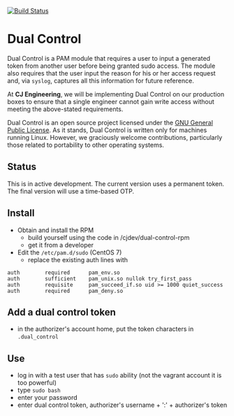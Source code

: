 [![Build Status](https://travis-ci.org/cjdev/dual-control.svg?branch=master)](https://travis-ci.org/cjdev/dual-control)

# Dual Control
Dual Control is a PAM module that requires a user to input a generated token from another user before being granted sudo access. The module also requires that the user input the reason for his or her access request and, via `syslog`, captures all this information for future reference.

At **CJ Engineering**, we will be implementing Dual Control on our production boxes to ensure that a single engineer cannot gain write access without meeting the above-stated requirements.

Dual Control is an open source project licensed under the [GNU General Public License](https://github.com/cjdev/dual-control/blob/master/COPYING). As it stands, Dual Control is written only for machines running Linux. However, we graciously welcome contributions, particularly those related to portability to other operating systems.

## Status
This is in active development. The current version uses a permanent token. The final version will
use a time-based OTP.

## Install
- Obtain and install the RPM
  - build yourself using the code in /cjdev/dual-control-rpm
  - get it from a developer
- Edit the `/etc/pam.d/sudo`  (CentOS 7)
  - replace the existing auth lines with
```
auth        required      pam_env.so
auth        sufficient    pam_unix.so nullok try_first_pass
auth        requisite     pam_succeed_if.so uid >= 1000 quiet_success
auth        required      pam_deny.so
```

## Add a dual control token
- in the authorizer's account home, put the token characters in `.dual_control`

## Use
- log in with a test user that has `sudo` ability (not the vagrant account it is too
powerful)
- type `sudo bash`
- enter your password
- enter dual control token, authorizer's username + ':' + authorizer's token

